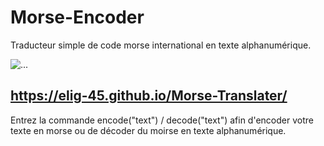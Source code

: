 # Morse-Encoder
Traducteur simple de code morse international en texte alphanumérique.

![...](https://img.shields.io/badge/python-3-blue.svg)

## https://elig-45.github.io/Morse-Translater/
Entrez la commande encode("text") / decode("text") afin d'encoder votre texte en morse ou de décoder du moirse en texte alphanumérique.
